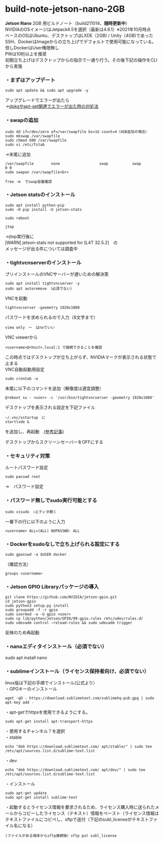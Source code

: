 # build-note-jetson-nano-2GB
**Jetson Nano** 2GB 用ビルドノート（build211014、**随時更新中**）<br>
NVIDIAのOSイメージはJetpack4.5を選択（最新は4.6.1）※2021年10月時点<br>
ベースのOSはUbuntu、デスクトップはLXDE（2GB) / Unity（4GB)であった<br>
SSH、DockerはImageからの立ち上げでデフォルトで使用可能になっている。<br>
但しDockerはUser権限無し<br>
PWは10桁以上を推奨<br>
初期立ち上げはデスクトップからの指示で一通り行う。その後下記の操作をCLIから実施<br>

### ・まずはアップデート
	sudo apt update && sudo apt upgrade -y
アップグレードでエラーが出たら<br>
→[dpkgやapt-get関連でエラーが出た時の対処法](https://qiita.com/yukari-n/items/d1b17bd37036f120153c)
### ・swapの追加
	sudo dd if=/dev/zero of=/var/swapfile bs=1G count=4（4GB追加の場合）
	sudo mkswap /var/swapfile
	sudo chmod 600 /var/swapfile
	sudo vi /etc/fstab
→末尾に追加<br>

	/var/swapfile        none                  swap           swap                                         0 0
	sudo swapon /var/swapfile<br>

	free -m  でswap容量確認

### ・Jetson statsのインストール
	sudo apt install python-pip
	sudo -H pip install -U jetson-stats

	sudo reboot

	jtop
→jtop実行後に<br>
[WARN] jetson-stats not supported for [L4T 32.5.2]　の<br>
メッセージが出る件については調査中<br>

### ・tightvcnserverのインストール
プリインストールのVNCサーバーが遅いための解決策<br>

	sudo apt install tightvncserver -y
	sudo apt autoremove　（必須でない）
VNCを起動<br>

	tightvncserver -geometry 1920x1080
パスワードを求められるので入力（8文字まで）<br>

	view only　〜　はnoでいい
VNC viewerから

	<username>@<host>.local:1 で接続できることを確認
この時点ではデスクトップが立ち上がらず、NVIDIAマークが表示される状態で止まる<br>
VNC自動起動用設定<br>

	sudo crontab -e
末尾に以下のコマンドを追加（解像度は適宜調整）<br>

	@reboot su - <user> -c '/usr/bin/tightvncserver -geometry 1920x1080'
デスクトップを表示される設定を下記ファイル<br>

	~/.vnc/xstartup　に
	startlxde &
を追加し、再起動　[(参考記事)](https://forums.developer.nvidia.com/t/tightvnc-with-desktop-environment-on-jetson-nano-2gb-in-headless-mode/163593)

デスクトップからスクリーンセーバーをOFFにする<br>

### ・セキュリティ対策
ルートパスワード設定<br>

	sudo passwd root

→　パスワード設定<br>

### ・パスワード無しでsudo実行可能とする
	sudo visudo　→エディタ開く
一番下の行に以下のように入力<br>

	<username> ALL=(ALL) NOPASSWD: ALL

### ・Dockerをsudoなしで立ち上げられる設定にする
	sudo gpasswd -a $USER docker
（確認方法）<br>

	groups <username>

### ・Jetson GPIO Libraryパッケージの導入
	git clone https://github.com/NVIDIA/jetson-gpio.git
	cd jetson-gpio
	sudo python3 setup.py install
	sudo groupadd -f -r gpio
	sudo usermod -a -G gpio <user>
	sudo cp lib/python/Jetson/GPIO/99-gpio.rules /etc/udev/rules.d/
	sudo udevadm control —reload-rules && sudo udevadm trigger
反映のため再起動<br>

### ・nanoエディタインストール（必須でない）
sudo apt install nano<br>

### ・sublimeインストール（ライセンス保持者向け、必須でない）
linux版は下記の手順でインストール(公式より）<br>
・GPGキーのインストール<br>

	wget -qO - https://download.sublimetext.com/sublimehq-pub.gpg | sudo apt-key add - 
・apt-getでhttpsを使用できるようにする。<br>

	sudo apt-get install apt-transport-https
・使用するチャンネル？を選択<br>
・stable<br>

	echo "deb https://download.sublimetext.com/ apt/stable/" | sudo tee /etc/apt/sources.list.d/sublime-text.list
・dev<br>

	echo "deb https://download.sublimetext.com/ apt/dev/" | sudo tee /etc/apt/sources.list.d/sublime-text.list
・インストール<br>

	sudo apt-get update
	sudo apt-get install sublime-text
・起動するとライセンス情報を要求されるため、ライセンス購入時に送られたメールからコピーしたライセンス（テキスト）情報をペースト（ライセンス情報はテキストファイルにコピペし、sftpで送付（下記のsubl_licenseがテキストファイル名になる）<br>

	(ファイルがある端末からsftp接続後）sftp put subl_license
